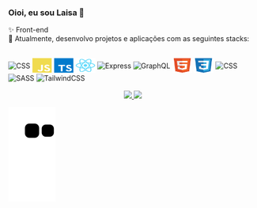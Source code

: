 ### Oioi, eu sou Laisa 👋

✨ Front-end <br>
🌱 Atualmente, desenvolvo projetos e aplicações com as seguintes stacks:

<div align="initial"><br>
<img align="center" alt="CSS" height="30" width="40" src="https://user-images.githubusercontent.com/25181517/192108372-f71d70ac-7ae6-4c0d-8395-51d8870c2ef0.png">
<img align="center" alt="Js" height="30" width="40" src="https://raw.githubusercontent.com/devicons/devicon/master/icons/javascript/javascript-plain.svg">
<img align="center" alt="Ts" height="30" width="40" src="https://raw.githubusercontent.com/devicons/devicon/master/icons/typescript/typescript-plain.svg">
<img align="center" alt="React" height="30" width="40" src="https://raw.githubusercontent.com/devicons/devicon/master/icons/react/react-original.svg">
<img align="center" alt="Express" height="30" width="40" src="https://user-images.githubusercontent.com/25181517/183859966-a3462d8d-1bc7-4880-b353-e2cbed900ed6.png">
 <img align="center" alt="GraphQL" height="30" width="40" src="https://user-images.githubusercontent.com/25181517/192107856-aa92c8b1-b615-47c3-9141-ed0d29a90239.png">
<img align="center" alt="HTML" height="30" width="40" src="https://raw.githubusercontent.com/devicons/devicon/master/icons/html5/html5-original.svg">
<img align="center" alt="CSS" height="30" width="40" src="https://raw.githubusercontent.com/devicons/devicon/master/icons/css3/css3-original.svg">
<img align="center" alt="CSS" height="30" width="40" src="https://github.com/get-icon/geticon/blob/master/icons/nextjs-icon.svg">
<img align="center" alt="SASS" height="30" width="40" src="https://user-images.githubusercontent.com/25181517/192158956-48192682-23d5-4bfc-9dfb-6511ade346bc.png"> 
<img align="center" alt="TailwindCSS" height="30" width="40" src="https://user-images.githubusercontent.com/25181517/202896760-337261ed-ee92-4979-84c4-d4b829c7355d.png">
 
</div>


 <div align="center"><br>
  <a href="https://github.com/laisapereira">
  <img height="170em" src="https://github-readme-stats.vercel.app/api/top-langs/?username=laisapereira&layout=compact&langs_count=7&theme=dracula"/>
  <img height="167em" src="https://github-readme-stats.vercel.app/api?username=laisapereira&show_icons=true&theme=tokyonight&include_all_commits=true&count_private=true"/>
 </div>
 
 
  ![Snake animation](https://github.com/laisapereira/laisapereira/blob/output/github-contribution-grid-snake.svg)
  
 
 


  
 
  
  
  
 
